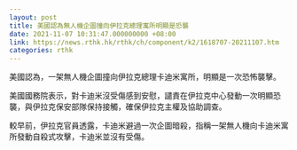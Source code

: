 ```yaml
---
layout: post
title: 美國認為無人機企圖撞向伊拉克總理寓所明顯是恐襲
date: 2021-11-07 10:31:47.000000000 +08:00
link: https://news.rthk.hk/rthk/ch/component/k2/1618707-20211107.htm
categories: rthk
---
```


美國認為，一架無人機企圖撞向伊拉克總理卡迪米寓所，明顯是一次恐怖襲擊。

美國國務院表示，對卡迪米沒受傷感到安慰，譴責在伊拉克中心發動一次明顯恐襲，與伊拉克保安部隊保持接觸，確保伊拉克主權及協助調查。

較早前，伊拉克官員透露，卡迪米避過一次企圖暗殺，指稱一架無人機向卡迪米寓所發動自殺式攻擊，卡迪米並沒有受傷。
